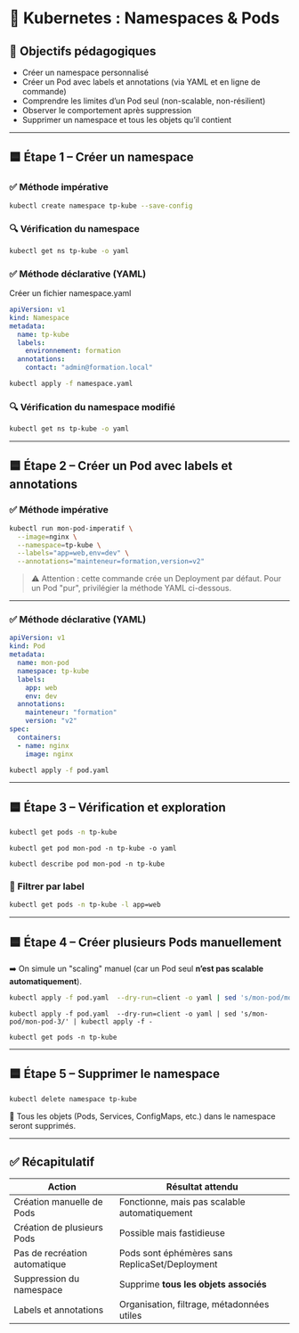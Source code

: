 # 🧪 Kubernetes : Namespaces & Pods

## 🎯 Objectifs pédagogiques

- Créer un namespace personnalisé
- Créer un Pod avec labels et annotations (via YAML et en ligne de commande)
- Comprendre les limites d’un Pod seul (non-scalable, non-résilient)
- Observer le comportement après suppression
- Supprimer un namespace et tous les objets qu’il contient

---

## 🟦 Étape 1 – Créer un namespace

### ✅ Méthode impérative
```bash
kubectl create namespace tp-kube --save-config
```

### 🔍 Vérification du namespace
```bash
kubectl get ns tp-kube -o yaml
```



### ✅ Méthode déclarative (YAML)

Créer un fichier namespace.yaml

```yaml
apiVersion: v1
kind: Namespace
metadata:
  name: tp-kube
  labels:
    environnement: formation
  annotations:
    contact: "admin@formation.local"
```

```bash
kubectl apply -f namespace.yaml
```

### 🔍 Vérification du namespace modifié

```bash
kubectl get ns tp-kube -o yaml
```

---

## 🟦 Étape 2 – Créer un Pod avec labels et annotations

### ✅ Méthode impérative
```bash
kubectl run mon-pod-imperatif \
  --image=nginx \
  --namespace=tp-kube \
  --labels="app=web,env=dev" \
  --annotations="mainteneur=formation,version=v2" 
```

> ⚠️ Attention : cette commande crée un Deployment par défaut. Pour un Pod "pur", privilégier la méthode YAML ci-dessous.

---

### ✅ Méthode déclarative (YAML)
```yaml
apiVersion: v1
kind: Pod
metadata:
  name: mon-pod
  namespace: tp-kube
  labels:
    app: web
    env: dev
  annotations:
    mainteneur: "formation"
    version: "v2"
spec:
  containers:
  - name: nginx
    image: nginx
```

```bash
kubectl apply -f pod.yaml
```

---

## 🟦 Étape 3 – Vérification et exploration

```bash
kubectl get pods -n tp-kube
```
```
kubectl get pod mon-pod -n tp-kube -o yaml
```
```
kubectl describe pod mon-pod -n tp-kube
```

### 🔎 Filtrer par label
```bash
kubectl get pods -n tp-kube -l app=web
```

---

## 🟦 Étape 4 – Créer plusieurs Pods manuellement

➡️ On simule un "scaling" manuel (car un Pod seul **n’est pas scalable automatiquement**).

```bash
kubectl apply -f pod.yaml  --dry-run=client -o yaml | sed 's/mon-pod/mon-pod-2/' | kubectl apply -f -
```
```
kubectl apply -f pod.yaml  --dry-run=client -o yaml | sed 's/mon-pod/mon-pod-3/' | kubectl apply -f -
```
```
kubectl get pods -n tp-kube
```

---

## 🟦 Étape 5 – Supprimer le namespace

```bash
kubectl delete namespace tp-kube
```

📌 Tous les objets (Pods, Services, ConfigMaps, etc.) dans le namespace seront supprimés.

---

## ✅ Récapitulatif

| Action                          | Résultat attendu                                    |
|---------------------------------|-----------------------------------------------------|
| Création manuelle de Pods       | Fonctionne, mais pas scalable automatiquement       |
| Création de plusieurs Pods      | Possible mais fastidieuse                           |
| Pas de recréation automatique   | Pods sont éphémères sans ReplicaSet/Deployment      |
| Suppression du namespace        | Supprime **tous les objets associés**               |
| Labels et annotations           | Organisation, filtrage, métadonnées utiles          |

